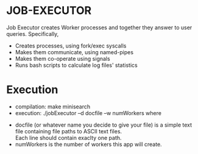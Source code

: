 # JOB-EXECUTOR
Job Executor creates Worker processes and together they answer to user queries. Specifically,
- Creates processes, using fork/exec syscalls
- Makes them communicate, using named-pipes
- Makes them co-operate using signals
- Runs bash scripts to calculate log files' statistics

# Execution
- compilation: make minisearch
- execution: ./jobExecutor –d docfile –w numWorkers
where 
* docfile (or whatever name you decide to give your file) is a simple text file containing file paths to ASCII text files.\
Each line should contain exaclty one path.
* numWorkers is the number of workers this app will create.

